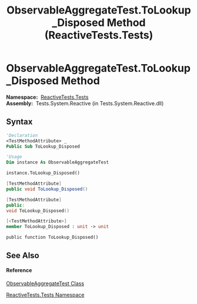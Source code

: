 ﻿---
title: ObservableAggregateTest.ToLookup_Disposed Method  (ReactiveTests.Tests)
TOCTitle: ToLookup_Disposed Method
ms:assetid: M:ReactiveTests.Tests.ObservableAggregateTest.ToLookup_Disposed
ms:mtpsurl: https://msdn.microsoft.com/en-us/library/reactivetests.tests.observableaggregatetest.tolookup_disposed(v=VS.103)
ms:contentKeyID: 36619011
ms.date: 06/28/2011
mtps_version: v=VS.103
f1_keywords:
- ReactiveTests.Tests.ObservableAggregateTest.ToLookup_Disposed
dev_langs:
- CSharp
- JScript
- VB
- FSharp
- c++
---

# ObservableAggregateTest.ToLookup\_Disposed Method

**Namespace:**  [ReactiveTests.Tests](hh289046\(v=vs.103\).md)  
**Assembly:**  Tests.System.Reactive (in Tests.System.Reactive.dll)

## Syntax

``` vb
'Declaration
<TestMethodAttribute> _
Public Sub ToLookup_Disposed
```

``` vb
'Usage
Dim instance As ObservableAggregateTest

instance.ToLookup_Disposed()
```

``` csharp
[TestMethodAttribute]
public void ToLookup_Disposed()
```

``` c++
[TestMethodAttribute]
public:
void ToLookup_Disposed()
```

``` fsharp
[<TestMethodAttribute>]
member ToLookup_Disposed : unit -> unit 
```

``` jscript
public function ToLookup_Disposed()
```

## See Also

#### Reference

[ObservableAggregateTest Class](hh314823\(v=vs.103\).md)

[ReactiveTests.Tests Namespace](hh289046\(v=vs.103\).md)

